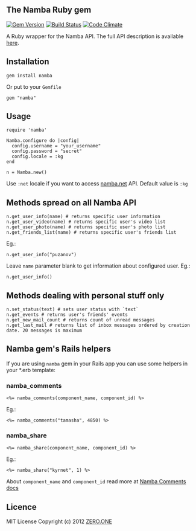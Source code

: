 ## The Namba Ruby gem

[![Gem Version](https://badge.fury.io/rb/namba.png)](http://badge.fury.io/rb/namba)
[![Build Status](https://secure.travis-ci.org/ZeroOneStudio/namba.png)](http://travis-ci.org/ZeroOneStudio/namba)
[![Code Climate](https://codeclimate.com/github/ZeroOneStudio/namba.png)](https://codeclimate.com/github/ZeroOneStudio/namba)

A Ruby wrapper for the Namba API. The full API description is available [here][].

[here]: http://dev.namba.kg/api_description.php

## Installation

    gem install namba

Or put to your `Gemfile`

    gem "namba"

## Usage

    require 'namba'
    
    Namba.configure do |config|
      config.username = "your_username"
      config.password = "secret"
      config.locale = :kg
    end

    n = Namba.new()

Use `:net` locale if you want to access [namba.net][] API. Default value is `:kg`

[namba.net]: http://www.namba.net

## Methods spread on all Namba API

    n.get_user_info(name) # returns specific user information
    n.get_user_video(name) # returns specific user's video list
    n.get_user_photo(name) # returns specific user's photo list
    n.get_friends_list(name) # returns specific user's friends list

Eg.:
    
    n.get_user_info("puzanov")

Leave `name` parameter blank to get information about configured user. Eg.:

    n.get_user_info()

## Methods dealing with personal stuff only

    n.set_status(text) # sets user status with `text`
    n.get_events # returns user's friends' events
    n.get_new_mail_count # returns count of unread messages
    n.get_last_mail # returns list of inbox messages ordered by creation date. 20 messages is maximum

## Namba gem's Rails helpers

If you are using `namba` gem in your Rails app you can use some helpers in your *.erb template:

### namba_comments

    <%= namba_comments(component_name, component_id) %>

Eg.:

    <%= namba_comments("tamasha", 4850) %>

### namba_share

    <%= namba_share(component_name, component_id) %>

Eg.:

    <%= namba_share("kyrnet", 1) %>    

About `component_name` and `component_id` read more at [Namba Comments docs][]

[Namba Comments docs]: http://dev.namba.kg/api_comments.php

## Licence

MIT License Copyright (c) 2012 [ZERO.ONE][]

[ZERO.ONE]: http://www.zeroone.st

